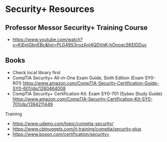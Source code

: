 # Security+ Resources
## Professor Messor Security+ Training Course
- https://www.youtube.com/watch?v=KiEptGbnEBc&list=PLG49S3nxzAnl4QDVqK-hOnoqcSKEIDDuv
## Books
- Check local library first
- CompTIA Security+ All-in-One Exam Guide, Sixth Edition (Exam SY0-601)  https://www.amazon.com/CompTIA-Security-Certification-Guide-SY0-601/dp/1260464008
- CompTIA Security+ Certification Kit: Exam SY0-701 (Sybex Study Guide) https://www.amazon.com/CompTIA-Security-Certification-Kit-SY0-701/dp/1394211449 

Training
- https://www.udemy.com/topic/comptia-security/ 
- https://www.cbtnuggets.com/it-training/comptia/security-plus
- https://www.boson.com/certification/security+
